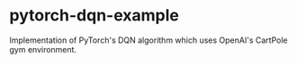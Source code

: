# pytorch-dqn-example
Implementation of PyTorch's DQN algorithm which uses OpenAI's CartPole gym environment.
